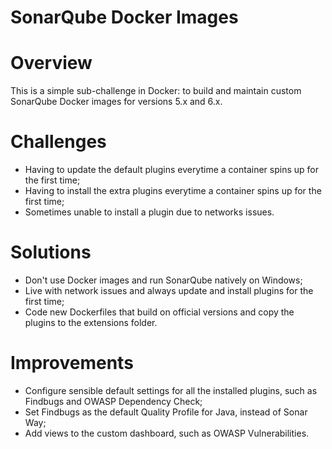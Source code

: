 SonarQube Docker Images
=======================

# Overview

This is a simple sub-challenge in Docker: to build and maintain custom SonarQube Docker images for versions 5.x and 6.x.

# Challenges

- Having to update the default plugins everytime a container spins up for the first time;
- Having to install the extra plugins everytime a container spins up for the first time;
- Sometimes unable to install a plugin due to networks issues.

# Solutions

- Don't use Docker images and run SonarQube natively on Windows;
- Live with network issues and always update and install plugins for the first time;
- Code new Dockerfiles that build on official versions and copy the plugins to the extensions folder.

# Improvements

- Configure sensible default settings for all the installed plugins, such as Findbugs and OWASP Dependency Check;
- Set Findbugs as the default Quality Profile for Java, instead of Sonar Way;
- Add views to the custom dashboard, such as OWASP Vulnerabilities.
